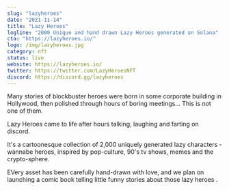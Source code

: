 ```yaml
---
slug: "lazyheroes"
date: "2021-11-14"
title: "Lazy Heroes"
logline: "2000 Unique and hand drawn Lazy Heroes generated on Solana"
cta: "https://lazyheroes.io/"
logo: /img/lazyheroes.jpg
category: nft
status: live
website: https://lazyheroes.io/
twitter: https://twitter.com/LazyHeroesNFT
discord: https://discord.gg/lazyheroes
---
```


Many stories of blockbuster heroes were born in some corporate building in Hollywood, then polished through hours of boring meetings... This is not one of them.

Lazy Heroes came to life after hours talking, laughing and farting on discord.

It's a cartoonesque collection of 2,000 uniquely generated lazy characters - wannabe heroes, inspired by pop-culture, 90's tv shows, memes and the crypto-sphere.

EVery asset has been carefully hand-drawn with love, and we plan on launching a comic book telling little funny stories about those lazy heroes .

